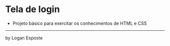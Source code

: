 # Tela de login

* Projeto básico para exercitar os conhecimentos de HTML e CSS

---
by Logan Esposte